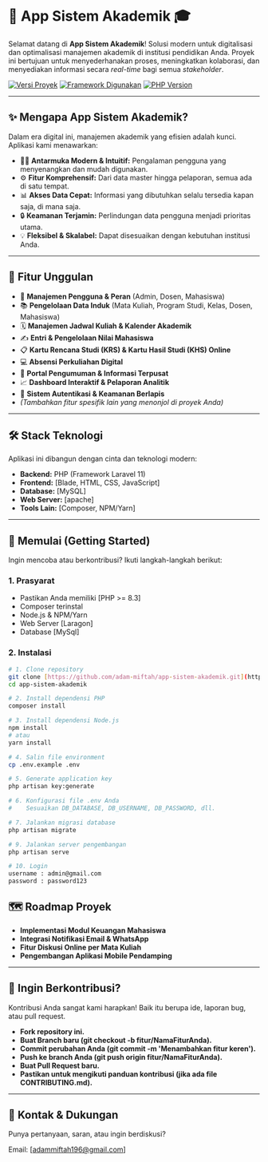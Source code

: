 # 🚀 App Sistem Akademik 🎓

Selamat datang di **App Sistem Akademik**! Solusi modern untuk digitalisasi dan optimalisasi manajemen akademik di institusi pendidikan Anda. Proyek ini bertujuan untuk menyederhanakan proses, meningkatkan kolaborasi, dan menyediakan informasi secara _real-time_ bagi semua _stakeholder_.

[![Versi Proyek](https://img.shields.io/badge/version-1.0.0-blue?style=for-the-badge)](URL_MENUJU_RELEASE_NOTES_JIKA_ADA)
[![Framework Digunakan](https://img.shields.io/badge/Framework-Laravel_vX.Y-FF2D20?style=for-the-badge&logo=laravel)](https://laravel.com)
[![PHP Version](https://img.shields.io/badge/PHP-%3E%3D8.1-777BB4?style=for-the-badge&logo=php)](https://www.php.net/)

---

## ✨ Mengapa App Sistem Akademik?

Dalam era digital ini, manajemen akademik yang efisien adalah kunci. Aplikasi kami menawarkan:
* 🧑‍💻 **Antarmuka Modern & Intuitif:** Pengalaman pengguna yang menyenangkan dan mudah digunakan.
* ⚙️ **Fitur Komprehensif:** Dari data master hingga pelaporan, semua ada di satu tempat.
* 📊 **Akses Data Cepat:** Informasi yang dibutuhkan selalu tersedia kapan saja, di mana saja.
* 🔒 **Keamanan Terjamin:** Perlindungan data pengguna menjadi prioritas utama.
* 💡 **Fleksibel & Skalabel:** Dapat disesuaikan dengan kebutuhan institusi Anda.

---

## 🎯 Fitur Unggulan

* 👤 **Manajemen Pengguna & Peran** (Admin, Dosen, Mahasiswa)
* 📚 **Pengelolaan Data Induk** (Mata Kuliah, Program Studi, Kelas, Dosen, Mahasiswa)
* 🗓️ **Manajemen Jadwal Kuliah & Kalender Akademik**
* ✍️ **Entri & Pengelolaan Nilai Mahasiswa**
* 📋 **Kartu Rencana Studi (KRS) & Kartu Hasil Studi (KHS) Online**
* 💻 **Absensi Perkuliahan Digital**
* 📢 **Portal Pengumuman & Informasi Terpusat**
* 📈 **Dashboard Interaktif & Pelaporan Analitik**
* 🔐 **Sistem Autentikasi & Keamanan Berlapis**
* *(Tambahkan fitur spesifik lain yang menonjol di proyek Anda)*

---

## 🛠️ Stack Teknologi

Aplikasi ini dibangun dengan cinta dan teknologi modern:

* **Backend:** PHP (Framework Laravel 11)
* **Frontend:** [Blade, HTML, CSS, JavaScript]
* **Database:** [MySQL]
* **Web Server:** [apache]
* **Tools Lain:** [Composer, NPM/Yarn]

---

## 🚀 Memulai (Getting Started)

Ingin mencoba atau berkontribusi? Ikuti langkah-langkah berikut:

### 1. Prasyarat
* Pastikan Anda memiliki [PHP >= 8.3]
* Composer terinstal
* Node.js & NPM/Yarn 
* Web Server [Laragon]
* Database [MySql]

### 2. Instalasi
```bash
# 1. Clone repository
git clone [https://github.com/adam-miftah/app-sistem-akademik.git](https://github.com/adam-miftah/app-sistem-akademik.git)
cd app-sistem-akademik

# 2. Install dependensi PHP
composer install

# 3. Install dependensi Node.js 
npm install
# atau
yarn install

# 4. Salin file environment
cp .env.example .env

# 5. Generate application key 
php artisan key:generate

# 6. Konfigurasi file .env Anda
#    Sesuaikan DB_DATABASE, DB_USERNAME, DB_PASSWORD, dll.

# 7. Jalankan migrasi database 
php artisan migrate 

# 9. Jalankan server pengembangan 
php artisan serve

# 10. Login
username : admin@gmail.com
password : password123
```
## 🗺️ Roadmap Proyek 
- **Implementasi Modul Keuangan Mahasiswa**
- **Integrasi Notifikasi Email & WhatsApp**
- **Fitur Diskusi Online per Mata Kuliah**
- **Pengembangan Aplikasi Mobile Pendamping**

---    

## 🤝 Ingin Berkontribusi?
Kontribusi Anda sangat kami harapkan! Baik itu berupa ide, laporan bug, atau pull request.
- **Fork repository ini.**
- **Buat Branch baru (git checkout -b fitur/NamaFiturAnda).**
- **Commit perubahan Anda (git commit -m 'Menambahkan fitur keren').**
- **Push ke branch Anda (git push origin fitur/NamaFiturAnda).**
- **Buat Pull Request baru.**
- **Pastikan untuk mengikuti panduan kontribusi (jika ada file CONTRIBUTING.md).**

---

## 💌 Kontak & Dukungan

Punya pertanyaan, saran, atau ingin berdiskusi?

Email: [adammiftah196@gmail.com] 

